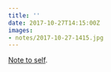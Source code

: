 ```yaml
---
title: ''
date: 2017-10-27T14:15:00Z
images:
- notes/2017-10-27-1415.jpg
---
```

[Note to self](https://ethanmarcotte.com/wrote/seven-into-seven/).
